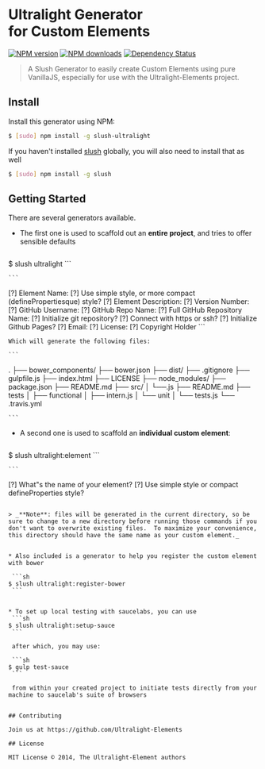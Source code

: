 # Ultralight Generator<br> for Custom Elements<br>
[![NPM version](http://img.shields.io/npm/v/slush-ultralight.svg?style=flat)](http://npmjs.org/slush-ultralight)
[![NPM downloads](http://img.shields.io/npm/dm/slush-ultralight.svg?style=flat)](http://npmjs.org/slush-ultralight)
[![Dependency Status](http://img.shields.io/david/Ultralight-Elements/slush-ultralight.svg?style=flat)](https://david-dm.org/Ultralight-Elements/slush-ultralight)

> A Slush Generator to easily create Custom Elements using pure VanillaJS, especially for use with the Ultralight-Elements project.

## Install

Install this generator using NPM:

```sh
$ [sudo] npm install -g slush-ultralight
```

If you haven't installed [slush](http://slushjs.github.io/#/) globally, you will also need  to install that as well

```sh
$ [sudo] npm install -g slush
```

## Getting Started

There are several generators available.

* The first one is used to scaffold out an **entire project**, and tries to offer sensible defaults

    ```sh
$ slush ultralight
    ```

    ```
[?] Element Name:
[?] Use simple style, or more compact (definePropertiesque) style?
[?] Element Description:
[?] Version Number:
[?] GitHub Username:
[?] GitHub Repo Name:
[?] Full GitHub Repository Name:
[?] Initialize git repository?
[?] Connect with https or ssh?
[?] Initialize Github Pages?
[?] Email:
[?] License:
[?] Copyright Holder
    ```

    Which will generate the following files:

    ```
.
├── bower_components/
├── bower.json
├── dist/
├── .gitignore
├── gulpfile.js
├── index.html
├── LICENSE
├── node_modules/
├── package.json
├── README.md
├── src/
│    └──<your-custom-element>.js
├── README.md
├── tests
│    ├── functional
│    ├── intern.js
│    └── unit
│        └── tests.js
└── .travis.yml

    ```

* A second one is used to scaffold an **individual custom element**:

    ```sh
$ slush ultralight:element
    ```

    ```
[?] What"s the name of your element?
[?] Use simple style or compact defineProperties style? 
   ```

> _**Note**: files will be generated in the current directory, so be sure to change to a new directory before running those commands if you don't want to overwrite existing files.  To maximize your convenience, this directory should have the same name as your custom element._


* Also included is a generator to help you register the custom element with bower

    ```sh
$ slush ultralight:register-bower
    ```


* To set up local testing with saucelabs, you can use
    ```sh
$ slush ultralight:setup-sauce
    ```

    after which, you may use:

    ```sh
$ gulp test-sauce
    ```

    from within your created project to initiate tests directly from your machine to saucelab's suite of browsers

 
## Contributing

Join us at https://github.com/Ultralight-Elements

## License

MIT License © 2014, The Ultralight-Element authors
